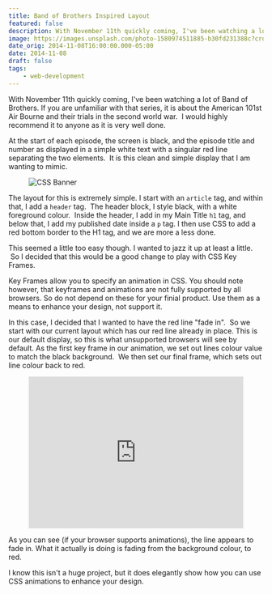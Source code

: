 ```yaml
---
title: Band of Brothers Inspired Layout
featured: false
description: With November 11th quickly coming, I've been watching a lot of Band of Brothers.If you are unfamiliar with that series, it is about the American 101st AirBourne and their trials in the second world war.  I would highly recommend it toanyone as it is very well done.At the start of each episode, the screen is black, and the episode title andnumber as displayed in a simple white text with a singular red line separatingthe two elements.  It is this clean and simple display that I am wanting t
image: https://images.unsplash.com/photo-1580974511885-b30fd231388c?crop=entropy&cs=tinysrgb&fit=max&fm=jpg&ixid=MXwxMTc3M3wwfDF8c2VhcmNofDMxfHxBcm15JTIwd3cyfGVufDB8fHw&ixlib=rb-1.2.1&q=80&w=2000
date_orig: 2014-11-08T16:00:00.000-05:00
date: 2014-11-08
draft: false
tags:
    - web-development
---
```


With November 11th quickly coming, I've been watching a lot of Band of Brothers. If you are unfamiliar with that series, it is about the American 101st Air Bourne and their trials in the second world war.  I would highly recommend it to anyone as it is very well done.

At the start of each episode, the screen is black, and the episode title and number as displayed in a simple white text with a singular red line separating the two elements.  It is this clean and simple display that I am wanting to mimic.

<figure class="kg-card kg-image-card"><img src="https://s3.amazonaws.com/christophervachon/articles/banner_css.jpg" class="kg-image" alt="CSS Banner" loading="lazy"></figure>

The layout for this is extremely simple. I start with an `article` tag, and within that, I add a `header` tag.  The header block, I style black, with a white foreground colour.  Inside the header, I add in my Main Title `h1` tag, and below that, I add my published date inside a `p` tag. I then use CSS to add a red bottom border to the H1 tag, and we are more a less done.

This seemed a little too easy though. I wanted to jazz it up at least a little.  So I decided that this would be a good change to play with CSS Key Frames.

Key Frames allow you to specify an animation in CSS. You should note however, that keyframes and animations are not fully supported by all browsers. So do not depend on these for your finial product. Use them as a means to enhance your design, not support it.

In this case, I decided that I wanted to have the red line "fade in".  So we start with our current layout which has our red line already in place. This is our default display, so this is what unsupported browsers will see by default. As the first key frame in our animation, we set out lines colour value to match the black background.  We then set our final frame, which sets out line colour back to red.

<figure class="kg-card kg-embed-card"><iframe id="cp_embed_vwGne" src="https://codepen.io/liaodrake/embed/preview/vwGne?height=300&amp;slug-hash=vwGne&amp;default-tabs=html,result&amp;host=https://codepen.io" title="Band of Brother Inspired Article Format" scrolling="no" frameborder="0" height="300" allowtransparency="true" class="cp_embed_iframe" style="width: 100%; overflow: hidden;"></iframe></figure>

As you can see (if your browser supports animations), the line appears to fade in. What it actually is doing is fading from the background colour, to red.

I know this isn't a huge project, but it does elegantly show how you can use CSS animations to enhance your design.
